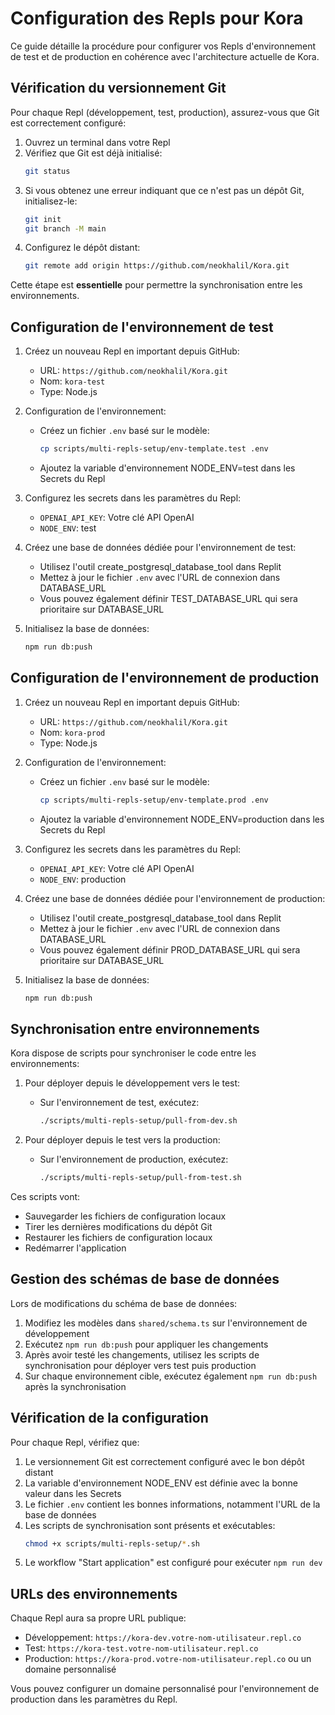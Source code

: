 # Configuration des Repls pour Kora

Ce guide détaille la procédure pour configurer vos Repls d'environnement de test et de production en cohérence avec l'architecture actuelle de Kora.

## Vérification du versionnement Git

Pour chaque Repl (développement, test, production), assurez-vous que Git est correctement configuré:

1. Ouvrez un terminal dans votre Repl
2. Vérifiez que Git est déjà initialisé:
   ```bash
   git status
   ```
3. Si vous obtenez une erreur indiquant que ce n'est pas un dépôt Git, initialisez-le:
   ```bash
   git init
   git branch -M main
   ```
4. Configurez le dépôt distant:
   ```bash
   git remote add origin https://github.com/neokhalil/Kora.git
   ```

Cette étape est **essentielle** pour permettre la synchronisation entre les environnements.

## Configuration de l'environnement de test

1. Créez un nouveau Repl en important depuis GitHub:
   - URL: `https://github.com/neokhalil/Kora.git`
   - Nom: `kora-test`
   - Type: Node.js

2. Configuration de l'environnement:
   - Créez un fichier `.env` basé sur le modèle:
     ```bash
     cp scripts/multi-repls-setup/env-template.test .env
     ```
   - Ajoutez la variable d'environnement NODE_ENV=test dans les Secrets du Repl

3. Configurez les secrets dans les paramètres du Repl:
   - `OPENAI_API_KEY`: Votre clé API OpenAI
   - `NODE_ENV`: test

4. Créez une base de données dédiée pour l'environnement de test:
   - Utilisez l'outil create_postgresql_database_tool dans Replit
   - Mettez à jour le fichier `.env` avec l'URL de connexion dans DATABASE_URL
   - Vous pouvez également définir TEST_DATABASE_URL qui sera prioritaire sur DATABASE_URL

5. Initialisez la base de données:
   ```bash
   npm run db:push
   ```

## Configuration de l'environnement de production

1. Créez un nouveau Repl en important depuis GitHub:
   - URL: `https://github.com/neokhalil/Kora.git`
   - Nom: `kora-prod`
   - Type: Node.js

2. Configuration de l'environnement:
   - Créez un fichier `.env` basé sur le modèle:
     ```bash
     cp scripts/multi-repls-setup/env-template.prod .env
     ```
   - Ajoutez la variable d'environnement NODE_ENV=production dans les Secrets du Repl

3. Configurez les secrets dans les paramètres du Repl:
   - `OPENAI_API_KEY`: Votre clé API OpenAI
   - `NODE_ENV`: production

4. Créez une base de données dédiée pour l'environnement de production:
   - Utilisez l'outil create_postgresql_database_tool dans Replit
   - Mettez à jour le fichier `.env` avec l'URL de connexion dans DATABASE_URL
   - Vous pouvez également définir PROD_DATABASE_URL qui sera prioritaire sur DATABASE_URL

5. Initialisez la base de données:
   ```bash
   npm run db:push
   ```

## Synchronisation entre environnements

Kora dispose de scripts pour synchroniser le code entre les environnements:

1. Pour déployer depuis le développement vers le test:
   - Sur l'environnement de test, exécutez:
     ```bash
     ./scripts/multi-repls-setup/pull-from-dev.sh
     ```

2. Pour déployer depuis le test vers la production:
   - Sur l'environnement de production, exécutez:
     ```bash
     ./scripts/multi-repls-setup/pull-from-test.sh
     ```

Ces scripts vont:
- Sauvegarder les fichiers de configuration locaux
- Tirer les dernières modifications du dépôt Git
- Restaurer les fichiers de configuration locaux
- Redémarrer l'application

## Gestion des schémas de base de données

Lors de modifications du schéma de base de données:

1. Modifiez les modèles dans `shared/schema.ts` sur l'environnement de développement
2. Exécutez `npm run db:push` pour appliquer les changements
3. Après avoir testé les changements, utilisez les scripts de synchronisation pour déployer vers test puis production
4. Sur chaque environnement cible, exécutez également `npm run db:push` après la synchronisation

## Vérification de la configuration

Pour chaque Repl, vérifiez que:

1. Le versionnement Git est correctement configuré avec le bon dépôt distant
2. La variable d'environnement NODE_ENV est définie avec la bonne valeur dans les Secrets
3. Le fichier `.env` contient les bonnes informations, notamment l'URL de la base de données
4. Les scripts de synchronisation sont présents et exécutables:
   ```bash
   chmod +x scripts/multi-repls-setup/*.sh
   ```
5. Le workflow "Start application" est configuré pour exécuter `npm run dev`

## URLs des environnements

Chaque Repl aura sa propre URL publique:

- Développement: `https://kora-dev.votre-nom-utilisateur.repl.co`
- Test: `https://kora-test.votre-nom-utilisateur.repl.co`
- Production: `https://kora-prod.votre-nom-utilisateur.repl.co` ou un domaine personnalisé

Vous pouvez configurer un domaine personnalisé pour l'environnement de production dans les paramètres du Repl.